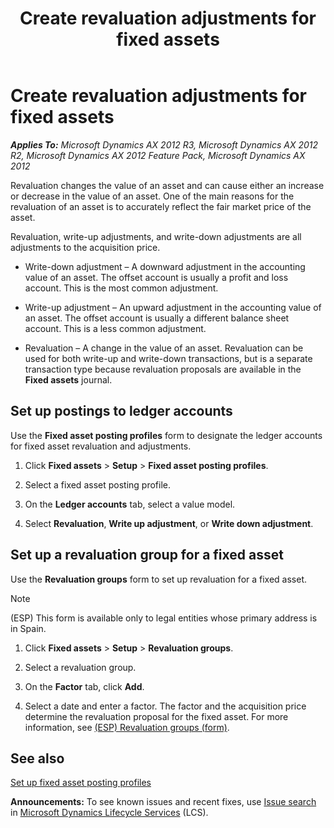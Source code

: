 ﻿---
title: Create revaluation adjustments for fixed assets
TOCTitle: Create revaluation adjustments for fixed assets
ms:assetid: c46be314-bbdf-4391-82af-9eba64f832e4
ms:mtpsurl: https://technet.microsoft.com/en-us/library/Aa550727(v=AX.60)
ms:contentKeyID: 36059293
ms.date: 04/18/2014
mtps_version: v=AX.60
f1_keywords:
- revaluation
- revalue
- revalue fixed assets
- write up adjustment
- write-down adjustment
- write down adjustment
- write-up adjustment
---

# Create revaluation adjustments for fixed assets 


_**Applies To:** Microsoft Dynamics AX 2012 R3, Microsoft Dynamics AX 2012 R2, Microsoft Dynamics AX 2012 Feature Pack, Microsoft Dynamics AX 2012_

Revaluation changes the value of an asset and can cause either an increase or decrease in the value of an asset. One of the main reasons for the revaluation of an asset is to accurately reflect the fair market price of the asset.

Revaluation, write-up adjustments, and write-down adjustments are all adjustments to the acquisition price.

  - Write-down adjustment – A downward adjustment in the accounting value of an asset. The offset account is usually a profit and loss account. This is the most common adjustment.

  - Write-up adjustment – An upward adjustment in the accounting value of an asset. The offset account is usually a different balance sheet account. This is a less common adjustment.

  - Revaluation – A change in the value of an asset. Revaluation can be used for both write-up and write-down transactions, but is a separate transaction type because revaluation proposals are available in the **Fixed assets** journal.

## Set up postings to ledger accounts

Use the **Fixed asset posting profiles** form to designate the ledger accounts for fixed asset revaluation and adjustments.

1.  Click **Fixed assets** \> **Setup** \> **Fixed asset posting profiles**.

2.  Select a fixed asset posting profile.

3.  On the **Ledger accounts** tab, select a value model.

4.  Select **Revaluation**, **Write up adjustment**, or **Write down adjustment**.

## Set up a revaluation group for a fixed asset

Use the **Revaluation groups** form to set up revaluation for a fixed asset.


> [!NOTE]
> <P>(ESP) This form is available only to legal entities whose primary address is in Spain.</P>



1.  Click **Fixed assets** \> **Setup** \> **Revaluation groups**.

2.  Select a revaluation group.

3.  On the **Factor** tab, click **Add**.

4.  Select a date and enter a factor. The factor and the acquisition price determine the revaluation proposal for the fixed asset. For more information, see [(ESP) Revaluation groups (form)](https://technet.microsoft.com/en-us/library/aa588676\(v=ax.60\)).

## See also

[Set up fixed asset posting profiles](set-up-fixed-asset-posting-profiles.md)

  
**Announcements:** To see known issues and recent fixes, use [Issue search](http://go.microsoft.com/fwlink/?linkid=389258) in [Microsoft Dynamics Lifecycle Services](http://go.microsoft.com/fwlink/?linkid=306505) (LCS).

